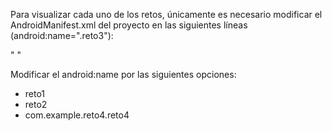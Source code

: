 Para visualizar cada uno de los retos, únicamente es necesario modificar el AndroidManifest.xml del proyecto en las siguientes líneas (android:name=".reto3"):

"<activity android:name=".reto3">
            <intent-filter>
                <action android:name="android.intent.action.MAIN" />
                <category android:name="android.intent.category.LAUNCHER" />
            </intent-filter>
        </activity>"

Modificar el android:name por las siguientes opciones:
- reto1
- reto2
- com.example.reto4.reto4
